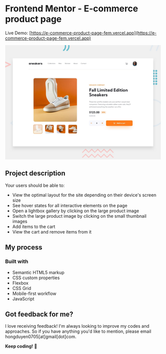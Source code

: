 # Frontend Mentor - E-commerce product page
Live Demo: [https://e-commerce-product-page-fem.vercel.app](https://e-commerce-product-page-fem.vercel.app)

![Design preview for the E-commerce product page coding challenge](./design/desktop-preview.jpg)

## Project description

Your users should be able to:

- View the optimal layout for the site depending on their device's screen size
- See hover states for all interactive elements on the page
- Open a lightbox gallery by clicking on the large product image
- Switch the large product image by clicking on the small thumbnail images
- Add items to the cart
- View the cart and remove items from it

## My process

### Built with

- Semantic HTML5 markup
- CSS custom properties
- Flexbox
- CSS Grid
- Mobile-first workflow
- JavaScript

## Got feedback for me?

I love receiving feedback! I'm always looking to improve my codes and approaches. So if you have anything you'd like to mention, please email hongduyen0705[at]gmail[dot]com.


**Keep coding!** 🚀
